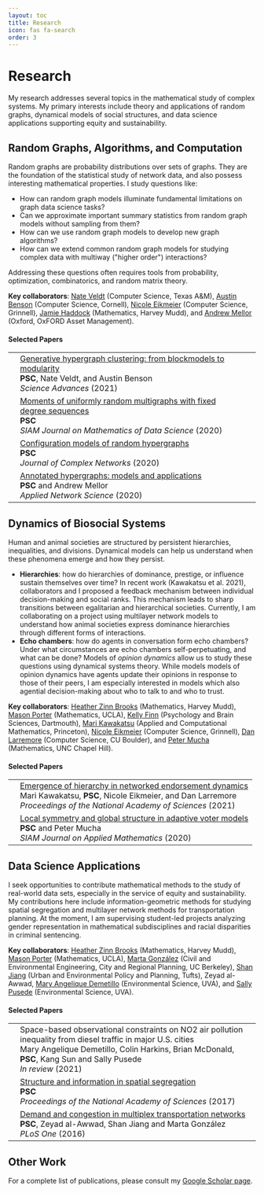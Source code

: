 ```yaml
---
layout: toc
title: Research 
icon: fas fa-search
order: 3
---
```


# Research

My research addresses several topics in the mathematical study of complex systems. My primary interests include theory and applications of random graphs, dynamical models of social structures, and data science applications supporting equity and sustainability. 




<!-- ![](https://www.philchodrow.com/static/img/avatar.jpg) -->


## Random Graphs, Algorithms, and Computation

Random graphs are probability distributions over sets of graphs. They are the foundation of the statistical study of network data, and also possess interesting mathematical properties. I study questions like: 

- How can random graph models illuminate fundamental limitations on graph data science tasks?
- Can we approximate important summary statistics from random graph models without sampling from them? 
- How can we use random graph models to develop new graph algorithms?
- How can we extend common random graph models for studying complex data with multiway ("higher order") interactions? 

Addressing these questions often requires tools from probability, optimization, combinatorics, and random matrix theory. 

**Key collaborators**: [Nate Veldt](https://people.cam.cornell.edu/lnv22/) (Computer Science, Texas A&M), [Austin Benson](https://www.cs.cornell.edu/~arb/) (Computer Science, Cornell), [Nicole Eikmeier](https://eikmeier.sites.grinnell.edu/) (Computer Science, Grinnell), [Jamie Haddock](https://www.math.ucla.edu/~jhaddock/index.html) (Mathematics, Harvey Mudd), and [Andrew Mellor](https://andrewmellor.co.uk/) (Oxford, OxFORD Asset Management). 

#### Selected Papers

<table style="width:100%">
  <tr>
    <td></td>
    <td>
        <div class="compress">
            <a href="https://advances.sciencemag.org/content/7/28/eabh1303">Generative hypergraph clustering: from blockmodels to modularity </a> <br>
            <b>PSC</b>, Nate Veldt, and Austin Benson <br>
            <i>Science Advances</i> (2021)
        </div>
    </td>
    <td>
        <!-- could eventually put images here -->
    </td>
  </tr>
  <tr>
    <td></td>
    <td>
        <div class = "compress">
            <a href="https://epubs.siam.org/doi/abs/10.1137/19M1288772">Moments of uniformly random multigraphs with fixed degree sequences </a> <br>
            <b>PSC</b><br>
            <i>SIAM Journal on Mathematics of Data Science</i> (2020)
        </div>
    </td>
    <td>
    <!-- could eventually put images here -->
    </td>
  </tr>
  <tr>
    <td></td>
    <td>
        <div>
            <a href="https://academic.oup.com/comnet/article-abstract/8/3/cnaa018/5879929">Configuration models of random hypergraphs</a> <br>
            <b>PSC</b><br>
            <i>Journal of Complex Networks</i> (2020)
        </div>
    </td>
  </tr>
  <tr>
    <td></td>
    <td>
        <div>
            <a href="https://link.springer.com/article/10.1007/s41109-020-0252-y">Annotated hypergraphs: models and applications</a> <br>
            <b>PSC</b> and Andrew Mellor<br>
            <i>Applied Network Science</i> (2020)
        </div>
    </td>
  </tr>
</table>

## Dynamics of Biosocial Systems

Human and animal societies are structured by persistent hierarchies, inequalities, and divisions. Dynamical models can help us understand when these phenomena emerge and how they persist. 

- **Hierarchies**: how do hierarchies of dominance, prestige, or influence sustain themselves over time? In recent work (Kawakatsu et al. 2021), collaborators and I proposed a feedback mechanism between individual decision-making and social ranks. This mechanism leads to sharp transitions between egalitarian and hierarchical societies. Currently, I am collaborating on a project using multilayer network models to understand how animal societies express dominance hierarchies through different forms of interactions. 
- **Echo chambers**: how do agents in conversation form echo chambers? Under what circumstances are echo chambers self-perpetuating, and what can be done? Models of *opinion dynamics* allow us to study these questions using dynamical systems theory. While models models of opinion dynamics have agents update their opinions in response to those of their peers, I am especially interested in models which also agential decision-making about who to talk to and who to trust. 

**Key collaborators**: [Heather Zinn Brooks](https://www.hmc.edu/mathematics/people/faculty/heather-zinn-brooks/) (Mathematics, Harvey Mudd), [Mason Porter](https://www.math.ucla.edu/~mason/) (Mathematics, UCLA), [Kelly Finn](https://pbs.dartmouth.edu/people/kelly-r-finn) (Psychology and Brain Sciences, Dartmouth), [Mari Kawakatsu](https://www.marikawakatsu.com/) (Applied and Computational Mathematics, Princeton), [Nicole Eikmeier](https://eikmeier.sites.grinnell.edu/) (Computer Science, Grinnell), [Dan Larremore](https://www.colorado.edu/cs/daniel-larremore) (Computer Science, CU Boulder), and [Peter Mucha](https://mucha.web.unc.edu/) (Mathematics, UNC Chapel Hill).  

#### Selected Papers

<table style="width:100%">
  <tr>
    <td></td>
    <td>
        <div>
            <a href="https://www.pnas.org/content/118/16/e2015188118">Emergence of hierarchy in networked endorsement dynamics </a> <br>
            Mari Kawakatsu, <b>PSC</b>, Nicole Eikmeier, and Dan Larremore <br>
            <i>Proceedings of the National Academy of Sciences</i> (2021)
        </div>
    </td>
  </tr>
  <tr>
    <td></td>
    <td>
        <div>
            <a href="https://epubs.siam.org/doi/pdf/10.1137/18M1232346?casa_token=st1ib1C3dRUAAAAA:u69ZSyBJVU-keaUQ6eO6wVKcM42DNeUReNMDWhVVT5pUDozAHYx8NnGz7iKZ4gX1gtMxGYMCucA">Local symmetry and global structure in adaptive voter models </a> <br>
            <b>PSC</b> and Peter Mucha <br>
            <i>SIAM Journal on Applied Mathematics</i> (2020)
        </div>
    </td>
  </tr>
</table>

## Data Science Applications

I seek opportunities to contribute mathematical methods to the study of real-world data sets, especially in the service of equity and sustainability. My contributions here include information-geometric methods for studying spatial segregation and multilayer network methods for transportation planning. At the moment, I am supervising student-led projects analyzing gender representation in mathematical subdisciplines and racial disparities in criminal sentencing. 

**Key collaborators**: [Heather Zinn Brooks](https://www.hmc.edu/mathematics/people/faculty/heather-zinn-brooks/) (Mathematics, Harvey Mudd), [Mason Porter](https://www.math.ucla.edu/~mason/) (Mathematics, UCLA),  [Marta González](https://ced.berkeley.edu/ced/faculty-staff/marta-gonzalez) (Civil and Environmental Engineering, City and Regional Planning, UC Berkeley), [Shan Jiang](https://as.tufts.edu/uep/people/faculty/shan-jiang) (Urban and Environmental Policy and Planning, Tufts), Zeyad al-Awwad, [Mary Angelique Demetillo](https://maryangelique.com/) (Environmental Science, UVA), and [Sally Pusede](https://evsc.as.virginia.edu/people/profile/sep6a) (Environmental Science, UVA). 

#### Selected Papers

<table style="width:100%">
  <tr>
    <td></td>
    <td>
        <div>
            Space-based observational constraints on NO2 air pollution inequality from diesel traffic in major U.S. cities <br>
            Mary Angelique Demetillo, Colin Harkins, Brian McDonald, <b>PSC</b>, Kang Sun and Sally Pusede <br>
            <i>In review</i> (2021)
        </div>
    </td>
  </tr>
  <tr>
    <td></td>
    <td>
        <div>
            <a href="https://www.pnas.org/content/pnas/114/44/11591.full.pdf">Structure and information in spatial segregation </a> <br>
            <b>PSC</b> <br>
            <i>Proceedings of the National Academy of Sciences</i> (2017)
        </div>
    </td>
  </tr>
  <tr>
    <td></td>
    <td>
        <div>
            <a href="https://journals.plos.org/plosone/article?id=10.1371/journal.pone.0161738">Demand and congestion in multiplex transportation networks </a> <br>
            <b>PSC</b>, Zeyad al-Awwad, Shan Jiang and Marta González <br>
            <i>PLoS One</i> (2016)
        </div>
    </td>
  </tr>
</table>

## Other Work

For a complete list of publications, please consult my [Google Scholar page](https://scholar.google.com/citations?user=dgWoch0AAAAJ&hl=en). 

